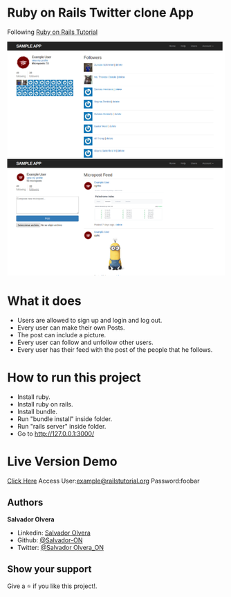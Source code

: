 # Ruby on Rails Twitter clone App

Following [Ruby on Rails Tutorial](http://railstutorial.org/)

![](media/followers.png)
![](media/profile.png)

# What it does

- Users are allowed to sign up and login and log out.
- Every user can make their own Posts.
- The post can include a picture.
- Every user can follow and unfollow other users.
- Every user has their feed with the post of the people that he follows.


# How to run this project

- Install ruby.
- Install ruby on rails.
- Install bundle.
- Run "bundle install" inside folder.
- Run "rails server" inside folder.
- Go to http://127.0.0.1:3000/

# Live Version Demo
[Click Here](https://desolate-everglades-93350.herokuapp.com)
Access User:example@railstutorial.org  Password:foobar


## Authors

**Salvador Olvera**
- Linkedin: [Salvador Olvera](https://www.linkedin.com/in/salvador-olvera-n)
- Github: [@Salvador-ON](https://github.com/Salvador-ON)
- Twitter: [@Salvador Olvera_ON](https://twitter.com/Salvador_ON) 


## Show your support

Give a ⭐️ if you like this project!.

